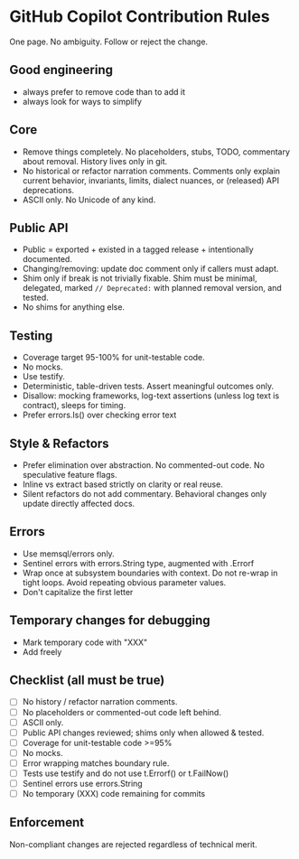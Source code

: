 # GitHub Copilot Contribution Rules

One page. No ambiguity. Follow or reject the change.

## Good engineering
- always prefer to remove code than to add it
- always look for ways to simplify

## Core
- Remove things completely. No placeholders, stubs, TODO, commentary about removal. History lives only in git.
- No historical or refactor narration comments. Comments only explain current behavior, invariants, limits, dialect nuances, or (released) API deprecations.
- ASCII only. No Unicode of any kind.

## Public API
- Public = exported + existed in a tagged release + intentionally documented.
- Changing/removing: update doc comment only if callers must adapt.
- Shim only if break is not trivially fixable. Shim must be minimal, delegated, marked `// Deprecated:` with planned removal version, and tested.
- No shims for anything else.

## Testing
- Coverage target 95-100% for unit-testable code. 
- No mocks.
- Use testify.
- Deterministic, table-driven tests. Assert meaningful outcomes only.
- Disallow: mocking frameworks, log-text assertions (unless log text is contract), sleeps for timing.
- Prefer errors.Is() over checking error text

## Style & Refactors
- Prefer elimination over abstraction. No commented-out code. No speculative feature flags.
- Inline vs extract based strictly on clarity or real reuse.
- Silent refactors do not add commentary. Behavioral changes only update directly affected docs.

## Errors
- Use memsql/errors only.
- Sentinel errors with errors.String type, augmented with .Errorf
- Wrap once at subsystem boundaries with context. Do not re-wrap in tight loops. Avoid repeating obvious parameter values.
- Don't capitalize the first letter

## Temporary changes for debugging
- Mark temporary code with "XXX"
- Add freely

## Checklist (all must be true)
- [ ] No history / refactor narration comments.
- [ ] No placeholders or commented-out code left behind.
- [ ] ASCII only.
- [ ] Public API changes reviewed; shims only when allowed & tested.
- [ ] Coverage for unit-testable code >=95% 
- [ ] No mocks.
- [ ] Error wrapping matches boundary rule.
- [ ] Tests use testify and do not use t.Errorf() or t.FailNow()
- [ ] Sentinel errors use errors.String
- [ ] No temporary (XXX) code remaining for commits

## Enforcement
Non-compliant changes are rejected regardless of technical merit.
